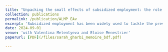 ```yaml
---
title: "Unpacking the small effects of subsidized employment: the role of gender and parenthood"
collection: publications
permalink: /publication/ALMP_EAv
excerpt: 'Subsidized employment has been widely used to tackle the prevalent problem of youth unemployment. In this study, we evaluate the impact of a subsidized employment program for disadvantaged youth in France and reveal significant gender differences in program effectiveness, hidden behind the average null effect. For men, the effects are significant and positive on all employment outcomes, on both extensive and intensive margins. In contrast, for women, the program fails to improve the likelihood of employment. We identify two reasons for such differences in program effectiveness. First, women are more likely to have children during the program and drop out of it. Second, we observe gender-based sorting into different job types at the start of subsidized employment. Men tend to secure cognitive tasks in public administration and industry, while women are likely to occupy routine non-cognitive roles in health and social services. Our results have important implications for future policy designs and evaluations.'
date: 2024-09-01
venue: 'with Valentina Melentyeva and Eloïse Menestrier'
paperurl: [PDF](/files/sarah_gharbi_memoire_bdf.pdf)

---
```


